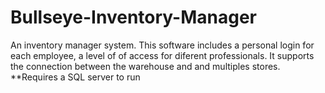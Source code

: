 # Bullseye-Inventory-Manager
An inventory manager system. This software includes a personal login for each employee, a level of of access for diferent professionals. It supports the connection between the warehouse and and multiples stores. **Requires a SQL server to run
